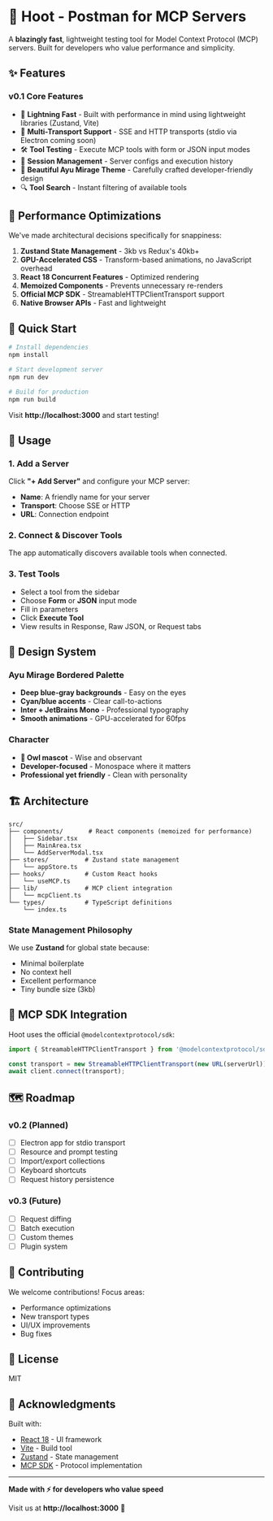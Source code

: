 # 🦉 Hoot - Postman for MCP Servers

A **blazingly fast**, lightweight testing tool for Model Context Protocol (MCP) servers. Built for developers who value performance and simplicity.

## ✨ Features

### v0.1 Core Features
- 🚀 **Lightning Fast** - Built with performance in mind using lightweight libraries (Zustand, Vite)
- 🔌 **Multi-Transport Support** - SSE and HTTP transports (stdio via Electron coming soon)
- 🛠️ **Tool Testing** - Execute MCP tools with form or JSON input modes
- 💾 **Session Management** - Server configs and execution history
- 🎨 **Beautiful Ayu Mirage Theme** - Carefully crafted developer-friendly design
- 🔍 **Tool Search** - Instant filtering of available tools

## 🎯 Performance Optimizations

We've made architectural decisions specifically for snappiness:

1. **Zustand State Management** - 3kb vs Redux's 40kb+
2. **GPU-Accelerated CSS** - Transform-based animations, no JavaScript overhead
3. **React 18 Concurrent Features** - Optimized rendering
4. **Memoized Components** - Prevents unnecessary re-renders
5. **Official MCP SDK** - StreamableHTTPClientTransport support
6. **Native Browser APIs** - Fast and lightweight

## 🚀 Quick Start

```bash
# Install dependencies
npm install

# Start development server
npm run dev

# Build for production
npm run build
```

Visit **http://localhost:3000** and start testing!

## 📖 Usage

### 1. Add a Server
Click **"+ Add Server"** and configure your MCP server:
- **Name**: A friendly name for your server
- **Transport**: Choose SSE or HTTP
- **URL**: Connection endpoint

### 2. Connect & Discover Tools
The app automatically discovers available tools when connected.

### 3. Test Tools
- Select a tool from the sidebar
- Choose **Form** or **JSON** input mode
- Fill in parameters
- Click **Execute Tool**
- View results in Response, Raw JSON, or Request tabs

## 🎨 Design System

### Ayu Mirage Bordered Palette
- **Deep blue-gray backgrounds** - Easy on the eyes
- **Cyan/blue accents** - Clear call-to-actions
- **Inter + JetBrains Mono** - Professional typography
- **Smooth animations** - GPU-accelerated for 60fps

### Character
- **🦉 Owl mascot** - Wise and observant
- **Developer-focused** - Monospace where it matters
- **Professional yet friendly** - Clean with personality

## 🏗️ Architecture

```
src/
├── components/       # React components (memoized for performance)
│   ├── Sidebar.tsx
│   ├── MainArea.tsx
│   └── AddServerModal.tsx
├── stores/          # Zustand state management
│   └── appStore.ts
├── hooks/           # Custom React hooks
│   └── useMCP.ts
├── lib/             # MCP client integration
│   └── mcpClient.ts
└── types/           # TypeScript definitions
    └── index.ts
```

### State Management Philosophy

We use **Zustand** for global state because:
- Minimal boilerplate
- No context hell
- Excellent performance
- Tiny bundle size (3kb)

## 🔌 MCP SDK Integration

Hoot uses the official `@modelcontextprotocol/sdk`:

```typescript
import { StreamableHTTPClientTransport } from '@modelcontextprotocol/sdk/client/streamableHttp.js';

const transport = new StreamableHTTPClientTransport(new URL(serverUrl));
await client.connect(transport);
```

## 🗺️ Roadmap

### v0.2 (Planned)
- [ ] Electron app for stdio transport
- [ ] Resource and prompt testing
- [ ] Import/export collections
- [ ] Keyboard shortcuts
- [ ] Request history persistence

### v0.3 (Future)
- [ ] Request diffing
- [ ] Batch execution
- [ ] Custom themes
- [ ] Plugin system

## 🤝 Contributing

We welcome contributions! Focus areas:
- Performance optimizations
- New transport types
- UI/UX improvements
- Bug fixes

## 📝 License

MIT

## 🙏 Acknowledgments

Built with:
- [React 18](https://react.dev/) - UI framework
- [Vite](https://vitejs.dev/) - Build tool
- [Zustand](https://zustand-demo.pmnd.rs/) - State management
- [MCP SDK](https://modelcontextprotocol.io/) - Protocol implementation

---

**Made with ⚡ for developers who value speed**

Visit us at **http://localhost:3000** 🦉

